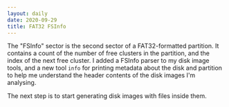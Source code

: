 ```yaml
---
layout: daily
date: 2020-09-29
title: FAT32 FSInfo
---
```


The "FSInfo" sector is the second sector of a FAT32-formatted partition.
It contains a count of the number of free clusters in the partition, and
the index of the next free cluster. I added a FSInfo parser to my disk
image tools, and a new tool `info` for printing metadata about the disk
and partition to help me understand the header contents of the disk images
I'm analysing.

The next step is to start generating disk images with files inside them.
